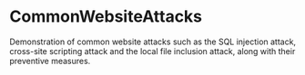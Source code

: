 # CommonWebsiteAttacks
Demonstration of common website attacks such as the SQL injection attack, cross-site scripting attack and the local file inclusion attack, along with their preventive measures.
